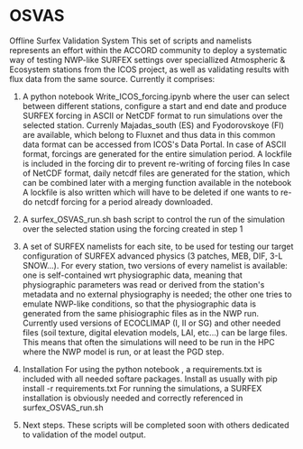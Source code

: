 # OSVAS
Offline Surfex Validation System
This set of scripts and namelists represents an effort within the ACCORD community
to deploy a systematic way of testing NWP-like SURFEX settings over speciallized Atmospheric & Ecosystem
stations from the ICOS project, as well as validating results with flux data from the same source.
Currently it comprises:
1. A python notebook Write_ICOS_forcing.ipynb where the user can select between different stations, configure
   a start and end date and produce SURFEX forcing in ASCII or NetCDF format to run simulations over the selected station.
   Currenly Majadas_south (ES) and Fyodorovskoye (FI) are available, which belong to Fluxnet and thus data in this common data format
   can be accessed from ICOS's Data Portal.
   In case of ASCII format, forcings are generated for the entire simulation period. A lockfile is included in the forcing dir to prevent re-writing of forcing files
   In case of NetCDF format, daily netcdf files are generated for the station, which can be combined later with a merging function available in the notebook
   A lockfile is also written which will have to be deleted if one wants to re-do netcdf forcing for a period already downloaded.
   
3. A surfex_OSVAS_run.sh bash script to control the run of the simulation over the selected station using the forcing created in step 1

4. A set of SURFEX namelists for each site, to be used for testing our target configuration of SURFEX advanced physics (3 patches, MEB, DIF, 3-L SNOW...). For every station, two versions of every namelist is available: one is self-contained wrt physiographic data, meaning that physiographic parameters was read or derived from the station's metadata and no external physiography is needed; the other one tries to emulate NWP-like conditions, so that the physiographic data is generated from the same phisiographic files as in the NWP run. Currently used versions of ECOCLIMAP (I, II or SG) and other needed files (soil texture, digital elevation models, LAI, etc...) can be large files. This means that often the simulations will need to be run in the HPC where the NWP model is run, or at least the PGD step.
   
5. Installation
   For using the python notebook , a requirements.txt is included with all needed softare packages.
   Install as usually with pip install -r requirements.txt
   For running the simulations, a SURFEX installation is obviously needed and correctly referenced in surfex_OSVAS_run.sh

6. Next steps. These scripts will be completed soon with others dedicated to validation of the model output.
   
